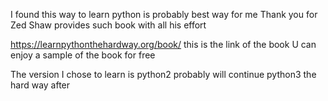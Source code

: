 I found this way to learn python is probably best way for me
Thank you for Zed Shaw provides such book with all his effort

https://learnpythonthehardway.org/book/
this is the link of the book
U can enjoy a sample of the book for free

The version I chose to learn is python2
probably will continue python3 the hard way after 
